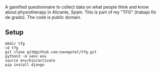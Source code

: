 A gamified questionnaire to collect data on what people think and know about physiotherapy in Alicante, Spain. 
This is part of my "TFG" (trabajo fin de grado). The code is public domain.

## Setup

```
mkdir tfg
cd tfg
git clone git@github.com:navegotel/tfg.git
python3 -m venv env
source env/bin/activate
pip install django

```

